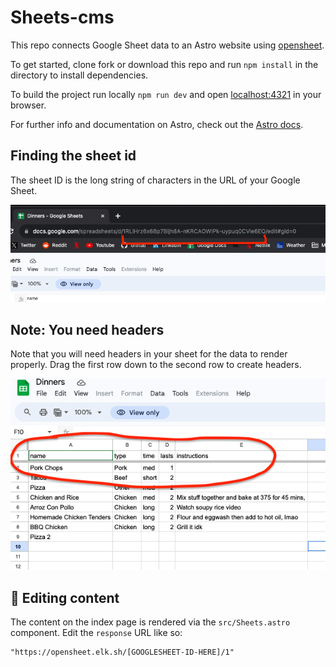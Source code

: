 # Sheets-cms

This repo connects Google Sheet data to an Astro website using [opensheet](https://github.com/benborgers/opensheet).

To get started, clone fork or download this repo and run `npm install` in the directory to install dependencies.

To build the project run locally `npm run dev` and open [localhost:4321](http://localhost:4321) in your browser.

For further info and documentation on Astro, check out the [Astro docs](https://docs.astro.build/).

## Finding the sheet id

The sheet ID is the long string of characters in the URL of your Google Sheet.

![sheets-id](./public/id.png "sheets-id")

## Note: You need headers

Note that you will need headers in your sheet for the data to render properly. Drag the first row down to the second row to create headers.

![sheets-header](./public/header.png "sheets-header")

## 📝 Editing content

The content on the index page is rendered via the `src/Sheets.astro` component. Edit the `response` URL like so:

```astro
"https://opensheet.elk.sh/[GOOGLESHEET-ID-HERE]/1"
```
